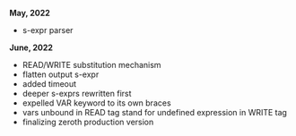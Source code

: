 **May, 2022**
- s-expr parser

**June, 2022**
- READ/WRITE substitution mechanism
- flatten output s-expr
- added timeout
- deeper s-exprs rewritten first
- expelled VAR keyword to its own braces
- vars unbound in READ tag stand for undefined expression in WRITE tag
- finalizing zeroth production version
